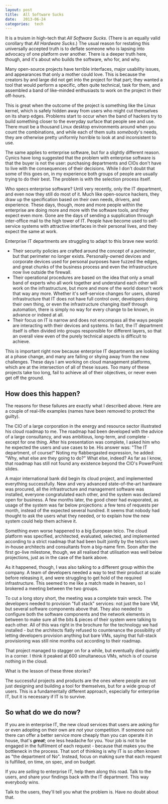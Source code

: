```yaml
---
layout: post
title:  All Software Sucks 
date:   2013-06-24 
categories:  tech 
---
```


It is a truism in high-tech that *All Software Sucks*. (There is an equally valid corollary that *All Hardware Sucks*.) The usual reason for restating this universally accepted truth is to deflate someone who is lapsing into advocacy of one platform over another. There is a deeper truth here, though, and it's about who builds the software, who for, and why.

Many open-source projects have terrible interfaces, major usability issues, and appearances that only a mother could love. This is because the creators by and large did not get into the project for that part; they wanted a tool that would perform a specific, often quite technical, task for them, and assembled a band of like-minded enthusiasts to work on the project in their off-hours.

This is great when the outcome of the project is something like the Linux kernel, which is safely hidden away from users who might cut themselves on its sharp edges. Problems start to occur when the band of hackers try to build something closer to the everyday surface that people see and use. There must be a thousand Linux desktop environments around when you count the combinations, and while each of them suits *somebody*'s needs, they are otherwise pretty uniformly horrible to look at and inconsistent to use.

The same applies to enterprise software, but for a slightly different reason. Cynics have long suggested that the problem with enterprise software is that the buyer is not the user: purchasing departments and CIOs don't have to live with the consequences of their decisions. While I don't doubt that some of this goes on, in my experience both groups of people are usually trying to do their best. The problem is with the selection process itself.

Who specs enterprise software? Until very recently, only the IT department, and even now they still do most of it. Much like open-source hackers, they draw up the specification based on their own needs, drivers, and experience. These days, though, more and more people within the enterprise are doing more and more with the software tools, and they expect even more. Gone are the days of sending a supplication through inter-office mail to the high tower of IT. People have become used to self-service systems with attractive interfaces in their personal lives, and they expect the same at work.

Enterprise IT departments are struggling to adapt to this brave new world:

+ Their security policies are crafted around the concept of a *perimeter*, but that perimeter no longer exists. Personally-owned devices and corporate devices used for personal purposes have fuzzed the edges, and great chunks of the business process and even the infrastructure now live outside the firewall.
+ Their operational procedures are based on the idea that only a small band of experts who all work together and understand each other will work on the infrastructure, but more and more of the world doesn't work that way any more. Whether it's self-service changes for users, shared infrastructure that IT does not have full control over, developers doing their own thing, or even the infrastructure changing itself through automation, there is simply no way for every change to be known, in advance or indeed at all.
+ Their focus on IT is narrow and does not encompass all the ways people are interacting with their devices and systems. In fact, the IT department itself is often divided into groups responsible for different layers, so that an overall view even of the purely technical aspects is difficult to achieve.

This is important right now because enterprise IT departments are looking at a phase change, and many are failing or shying away from the new challenges. These days I am working on cloud management platforms, which are at the intersection of all of these issues. Too many of these projects take too long, fail to achieve all of their objectives, or never even get off the ground.

## How does this happen?

The reasons for these failures are exactly what I described above. Here are a couple of real-life examples (names have been removed to protect the guilty).

The CIO of a large corporation in the energy and resource sector illustrated his cloud roadmap to me. The roadmap had been developed with the advice of a large consultancy, and was ambitious, long-term, and complete - except for one thing. After his presentation was complete, I asked him who he expected the users and use cases to be. His answer was: "The IT department, of course!" Noting my flabbergasted expression, he added: "Why, what else are they going to do?" What else, indeed? As far as I know, that roadmap has still not found any existence beyond the CIO's PowerPoint slides.

A major international bank did begin its cloud project, and implemented everything successfully. New and very advanced state-of-the-art hardware was procured, all the infrastructure and management software was installed, everyone congratulated each other, and the system was declared open for business. A few months later, the good cheer had evaporated, as usage of the system was far below projections: a few tens of requests per month, instead of the expected several hundred. It seems that nobody had thought to ask the users what they needed, or to explain how the new system could help them achieve it.

Something even worse happened to a big European telco. The cloud platform was specified, architected, evaluated, selected, and implemented according to a strict roadmap that had been built jointly by the telco’s own in-house architects and consultants from a big-name firm. Soon after the first go-live milestone, though, we all realised that utilisation was well below projections, just as in the case of the bank above.

As it happened, though, I was also talking to a different group within the company. A team of developers needed a way to test their product at scale before releasing it, and were struggling to get hold of the required infrastructure. This seemed to me like a match made in heaven, so I brokered a meeting between the two groups.

To cut a long story short, the meeting was a complete train wreck. The developers needed to provision "full stack" services: not just the bare VM, but several software components above that. They also needed to configure both the software components and the network elements in between to make sure all the bits & pieces of their system were talking to each other. All of this was right in the brochure for the technology we had installed - but the architects flatly refused to countenance the possibility of letting developers provision anything but bare VMs, saying that full-stack provisioning was still nine months out according to their roadmap.

That project managed to stagger on for a while, but eventually died quietly in a corner. I think it peaked at 600 simultaneous VMs, which is of course nothing in the cloud.

What is the lesson of these three stories?

The successful projects and products are the ones where people are not just designing and building a tool for themselves, but for a wide group of users. This is a fundamentally different approach, especially for enterprise IT, but it is necessary if IT is to survive.

## So what do we do now?

If you are in enterprise IT, the new cloud services that users are asking for or even adopting on their own are *not* your competition. If someone out there can offer a better service more cheaply than you can operate it in house, that's ***great***; one less headache for you. Your job is not to be engaged in the fulfilment of each request - because that makes you the bottleneck in the process. That sort of thinking is why IT is so often known as "the department of No". Instead, focus on making sure that each request is fulfilled, on time, on spec, and on budget.

If you are *selling* to enterprise IT, help them along this road. Talk to the users, and share your findings back with the IT department. This way everybody wins. 

Talk to the users, they'll tell you what the problem is. Have no doubt about that.
